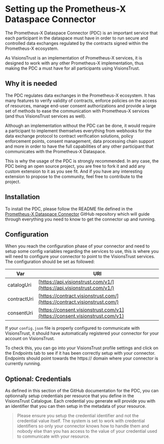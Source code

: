 # Setting up the Prometheus-X Dataspace Connector

The Prometheus-X Dataspace Connector (PDC) is an important service that each participant in the dataspace must have in order to run secure and controlled data exchanges regulated by the contracts signed within the Prometheus-X ecosystem.

As VisionsTrust is an implementation of Prometheus-X services, it is designed to work with any other Prometheus-X implementation, thus making the PDC a must have for all participants using VisionsTrust.

## Why it is needed

The PDC regulates data exchanges in the Prometheus-X ecosystem. It has many features to verify validity of contracts, enforce policies on the access of resources, manage end-user consent authorizations and provide a large set of methods to ease the communication with Prometheus-X services (and thus VisionsTrust services as well).

Although an implementation without the PDC can be done, it would require a participant to implement themselves everything from webhooks for the data exchange protocol to contract verification solutions, policy enforcement points, consent management, data processing chain support and more in order to have the full capabilities of any other participant that communicates with the Prometheus-X Dataspace.

This is why the usage of the PDC is strongly recommended. In any case, the PDC being an open source project, you are free to fork it and add any custom extension to it as you see fit. And if you have any interesting extension to propose to the community, feel free to contribute to the project.

## Installation

To install the PDC, please follow the README file defined in the [Prometheus-X Dataspace Connector](https://github.com/Prometheus-X-association/dataspace-connector) GitHub repository which will guide through everything you need to know to get the connector up and running.

## Configuration

When you reach the configuration phase of your connector and need to setup some config variables regarding the services to use, this is where you will need to configure your connector to point to the VisionsTrust services. The configuration should be set as followed:

| Var | URI |
| --- | --- |
| catalogUri | [https://api.visionstrust.com/v1/](https://api.visionstrust.com/v1/) |
| contractUri | [https://contract.visionstrust.com/](https://contract.visionstrust.com/) |
| consentUri | [https://consent.visionstrust.com/v1](https://consent.visionstrust.com/v1) |

If your `config.json` file is properly configured to communicate with VisionsTrust, it should have automatically registered your connector for your account on VisionsTrust.

To check this, you can go into your VisionsTrust profile settings and click on the Endpoints tab to see if it has been correctly setup with your connector. Endpoints should point towards the https:// domain where your connector is currently running.

## Optional: Credentials

As defined in this section of the GitHub documentation for the PDC, you can optionnally setup credentials per resource that you define in the VisionsTrust Catalogue. Each credential you generate will provide you with an identifier that you can then setup in the metadata of your resource.

> Please ensure you setup the credential identifier and not the credential value itself. The system is set to work with credential identifiers so only your connector knows how to handle them and nobody else than you has access to the value of your credential used to communicate with your resource.

